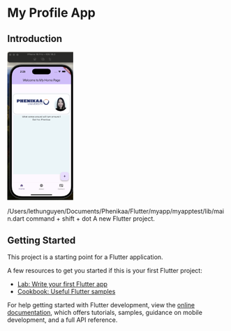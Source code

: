 # My Profile App

## Introduction
<img src="demo/fristApp.png" width="30%"/>


/Users/lethunguyen/Documents/Phenikaa/Flutter/myapp/myapptest/lib/main.dart
command + shift + dot
A new Flutter project.

## Getting Started

This project is a starting point for a Flutter application.

A few resources to get you started if this is your first Flutter project:

- [Lab: Write your first Flutter app](https://docs.flutter.dev/get-started/codelab)
- [Cookbook: Useful Flutter samples](https://docs.flutter.dev/cookbook)

For help getting started with Flutter development, view the
[online documentation](https://docs.flutter.dev/), which offers tutorials,
samples, guidance on mobile development, and a full API reference.
